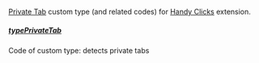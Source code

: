 <a href="https://github.com/Infocatcher/Private_Tab">Private Tab</a> custom type (and related codes) for <a href="https://github.com/Infocatcher/Handy_Clicks">Handy Clicks</a> extension.

##### <a href="typePrivateTab">typePrivateTab</a>
Code of custom type: detects private tabs